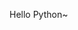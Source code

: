 Hello Python~


<script src="https://beaudar.lipk.org/client.js"
        repo="freejacklee/freejacklee.github.io"
        branch="master"
        issue-term="pathname"
        label="Comment"
        theme="github-light"
        crossorigin="anonymous"
        async>
</script>
